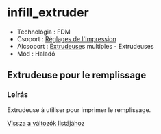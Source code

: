 # infill\_extruder

* Technológia : FDM
* Csoport : [Réglages de l'Impression](../print_settings/print_settings.md)
* Alcsoport : [Extrudeuse](../printer_settings/printer_settings.md#extrudeuse)s multiples - Extrudeuses
* Mód : Haladó

## Extrudeuse pour le remplissage

### Leírás

Extrudeuse à utiliser pour imprimer le remplissage.

[Vissza a változók listájához](variable_list.md)

